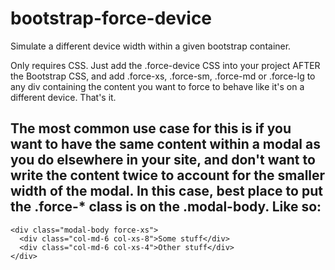 bootstrap-force-device
======================

Simulate a different device width within a given bootstrap container.

Only requires CSS. Just add the .force-device CSS into your project AFTER the Bootstrap CSS, and add .force-xs, .force-sm, .force-md or .force-lg to any div containing the content you want to force to behave like it's on a different device. That's it.

The most common use case for this is if you want to have the same content within a modal as you do elsewhere in your site, and don't want to write the content twice to account for the smaller width of the modal. In this case, best place to put the .force-* class is on the .modal-body.
Like so:
----
    <div class="modal-body force-xs">
      <div class="col-md-6 col-xs-8">Some stuff</div>
      <div class="col-md-6 col-xs-4">Other stuff</div>
    </div>
